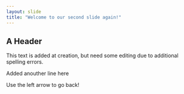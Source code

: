 ```yaml
---
layout: slide
title: "Welcome to our second slide again!"
---
```

## A Header

This text is added at creation, but need some editing due to additional spelling errors.

Added anouther line here

Use the left arrow to go back!